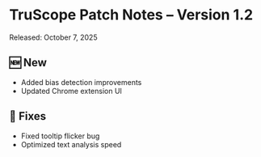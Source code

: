 # TruScope Patch Notes – Version 1.2
Released: October 7, 2025

## 🆕 New
- Added bias detection improvements  
- Updated Chrome extension UI  

## 🐞 Fixes
- Fixed tooltip flicker bug  
- Optimized text analysis speed
